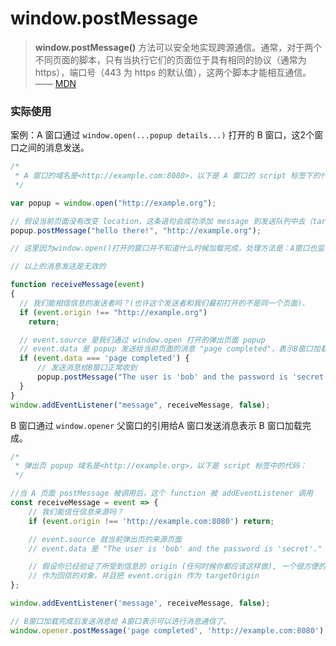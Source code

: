 

# window.postMessage

> **window.postMessage()** 方法可以安全地实现跨源通信。通常，对于两个不同页面的脚本，只有当执行它们的页面位于具有相同的协议（通常为 https），端口号（443 为 https 的默认值），这两个脚本才能相互通信。—— [MDN](https://developer.mozilla.org/zh-CN/docs/Web/API/Window/postMessage)

### 实际使用

案例：A 窗口通过 `window.open(...popup details...)` 打开的 B 窗口，这2个窗口之间的消息发送。

```javascript
/*
 * A 窗口的域名是<http://example.com:8080>，以下是 A 窗口的 script 标签下的代码：
 */

var popup = window.open("http://example.org");

// 假设当前页面没有改变 location，这条语句会成功添加 message 到发送队列中去（targetOrigin 设置对了）
popup.postMessage("hello there!", "http://example.org");

// 这里因为window.open()打开的窗口并不知道什么时候加载完成，处理方法是：A窗口也监听 message 事件，B窗口加载完成后，通过 postMessage 发送消息给 A窗口表示B窗口加载完成，A收到消息后，再进行后续的消息通信。

// 以上的消息发送是无效的

function receiveMessage(event)
{
  // 我们能相信信息的发送者吗？(也许这个发送者和我们最初打开的不是同一个页面).
  if (event.origin !== "http://example.org")
    return;

  // event.source 是我们通过 window.open 打开的弹出页面 popup
  // event.data 是 popup 发送给当前页面的消息 "page completed"，表示B窗口加载完成。
  if (event.data === 'page completed') {
      // 发送消息给B窗口正常收到
      popup.postMessage("The user is 'bob' and the password is 'secret'.", "http://example.org");
  }
}
window.addEventListener("message", receiveMessage, false);
```

B 窗口通过 `window.opener` 父窗口的引用给A 窗口发送消息表示 B 窗口加载完成。 

``` javascript
/*
 * 弹出页 popup 域名是<http://example.org>，以下是 script 标签中的代码：
 */

//当 A 页面 postMessage 被调用后，这个 function 被 addEventListener 调用
const receiveMessage = event => {
    // 我们能信任信息来源吗？
    if (event.origin !== 'http://example.com:8080') return;

    // event.source 就当前弹出页的来源页面
    // event.data 是 "The user is 'bob' and the password is 'secret'."

    // 假设你已经验证了所受到信息的 origin (任何时候你都应该这样做), 一个很方便的方式就是把 event.source
    // 作为回信的对象，并且把 event.origin 作为 targetOrigin
};

window.addEventListener('message', receiveMessage, false);

// B窗口加载完成后发送消息给 A窗口表示可以进行消息通信了。
window.opener.postMessage('page completed', 'http://example.com:8080');
```




